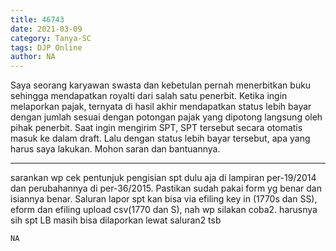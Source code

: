 ```yaml
---
title: 46743
date: 2021-03-09
category: Tanya-SC
tags: DJP Online
author: NA
---
```


Saya seorang karyawan swasta dan kebetulan pernah menerbitkan buku sehingga mendapatkan royalti dari salah satu penerbit. Ketika ingin melaporkan pajak, ternyata di hasil akhir mendapatkan status lebih bayar dengan jumlah sesuai dengan potongan pajak yang dipotong langsung oleh pihak penerbit. Saat ingin mengirim SPT, SPT tersebut secara otomatis masuk ke dalam draft. Lalu dengan status lebih bayar tersebut, apa yang harus saya lakukan. Mohon saran dan bantuannya.

---

sarankan wp cek pentunjuk pengisian spt dulu aja di lampiran per-19/2014 dan perubahannya di per-36/2015. Pastikan sudah pakai form yg benar dan isiannya benar. Saluran lapor spt kan bisa via efiling key in (1770s dan SS), eform dan efiling upload csv(1770 dan S), nah wp silakan coba2. harusnya sih spt LB masih bisa dilaporkan lewat saluran2 tsb

`NA`
